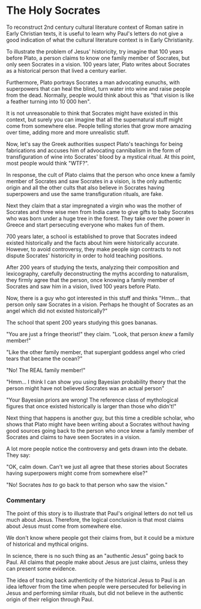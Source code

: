 # The Holy Socrates

To reconstruct 2nd century cultural literature context of Roman satire in Early Christian texts,
it is useful to learn why Paul's letters do not give a good indication of what the cultural literature context is in Early Christianity.

To illustrate the problem of Jesus' historicity,
try imagine that 100 years before Plato,
a person claims to know one family member of Socrates,
but only seen Socrates in a vision.
100 years later, Plato writes about Socrates as a historical person that lived a century earlier.

Furthermore, Plato portrays Socrates a man advocating eunuchs,
with superpowers that can heal the blind,
turn water into wine and raise people from the dead.
Normally, people would think about this as "that vision is like a feather turning into 10 000 hen".

It is not unreasonable to think that Socrates might have existed in this context,
but surely you can imagine that all the supernatural stuff might come from somewhere else.
People telling stories that grow more amazing over time, adding more and more unrealistic stuff.

Now, let's say the Greek authorities suspect Plato's teachings for being fabrications and
accuses him of advocating cannibalism in the form of transfiguration of wine into Socrates' blood by a mystical ritual.
At this point, most people would think "WTF?".

In response, the cult of Plato claims that the person who once knew a family member of Socrates and saw Socrates in a vision,
is the only authentic origin and all the other cults that also believe in Socrates having superpowers and use the same transfiguration rituals, are fake.

Next they claim that a star impregnated a virgin who was the mother of Socrates and three wise men
from India came to give gifts to baby Socrates who was born under a huge tree in the forest.
They take over the power in Greece and start persecuting everyone who makes fun of them.

700 years later, a school is established to prove that Socrates indeed existed historically and the facts about him were historically accurate.
However, to avoid controversy, they make people sign contracts to not dispute Socrates' historicity in order to hold teaching positions.

After 200 years of studying the texts, analyzing their composition and lexicography,
carefully deconstructing the myths according to naturalism,
they firmly agree that the person, once knowing a family member of Socrates and saw him in a vision, lived 100 years before Plato.

Now, there is a guy who got interested in this stuff and thinks
"Hmm... that person only saw Socrates in a vision.
Perhaps he thought of Socrates as an angel which did not existed historically?"

The school that spent 200 years studying this goes bananas.

"You are just a fringe theorist!" they claim. "Look, that person *knew* a family member!"

"Like the other family member, that supergiant goddess angel who cried tears that became the ocean?"

"No! The REAL family member!"

"Hmm... I think I can show you using Bayesian probability theory that the person might have not believed Socrates was an actual person"

"Your Bayesian priors are wrong! The reference class of mythological figures that once existed historically is larger than those who didn't!"

Next thing that happens is another guy, but this time a credible scholar,
who shows that Plato might have been writing about a Socrates without having good sources
going back to the person who once knew a family member of Socrates and claims to have seen Socrates in a vision.

A lot more people notice the controversy and gets drawn into the debate. They say:

"OK, calm down. Can't we just all agree that these stories about Socrates having superpowers might come from somewhere else?"

"No! Socrates *has to* go back to that person who saw the vision."

### Commentary

The point of this story is to illustrate that Paul's original letters do not tell us much about Jesus.
Therefore, the logical conclusion is that most claims about Jesus must come from somewhere else.

We don't know where people got their claims from, but it could be a mixture of historical and mythical origins.

In science, there is no such thing as an "authentic Jesus" going back to Paul.
All claims that people make about Jesus are just claims, unless they can present some evidence.

The idea of tracing back authenticity of the historical Jesus to Paul is an idea leftover from the time when
people were persecuted for believing in Jesus and performing similar rituals,
but did not believe in the authentic origin of their religion through Paul.

